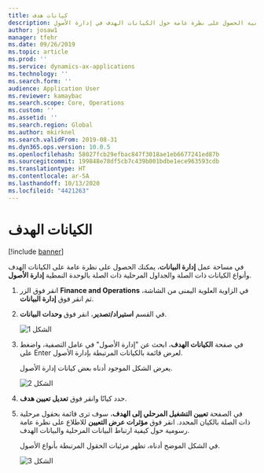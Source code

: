 ```yaml
---
title: كيانات هدف
description: يوضح هذا الموضوع كيفية الحصول على نظرة عامة حول الكيانات الهدف في إدارة الأصول.
author: josaw1
manager: tfehr
ms.date: 09/26/2019
ms.topic: article
ms.prod: ''
ms.service: dynamics-ax-applications
ms.technology: ''
ms.search.form: ''
audience: Application User
ms.reviewer: kamaybac
ms.search.scope: Core, Operations
ms.custom: ''
ms.assetid: ''
ms.search.region: Global
ms.author: mkirknel
ms.search.validFrom: 2019-08-31
ms.dyn365.ops.version: 10.0.5
ms.openlocfilehash: 58027fcb29efbac847f3018ae1eb6677241ed87b
ms.sourcegitcommit: 199848e78df5cb7c439b001bdbe1ece963593cdb
ms.translationtype: HT
ms.contentlocale: ar-SA
ms.lasthandoff: 10/13/2020
ms.locfileid: "4421263"
---
```

# <a name="target-entities"></a>الكيانات الهدف

[!include [banner](../../includes/banner.md)]

 

في مساحة عمل **إدارة البيانات**، يمكنك الحصول على نظرة عامة على الكيانات الهدف وأنواع الكيانات ذات الصلة والجداول المرحلية‬ ذات الصلة بالوحدة النمطية **إدارة الأصول**. 

1. انقر فوق الزر **Finance and Operations** في الزاوية العلوية اليمنى من الشاشة، ثم انقر فوق **إدارة البيانات**.

2. في القسم **استيراد/تصدير**، انقر فوق **وحدات البيانات**. 

    ![الشكل 1](media/01-data-management.png)

3. في صفحة **الكيانات الهدف**، ابحث عن "إدارة الأصول" في عامل التصفية، واضغط على Enter لعرض قائمة بالكيانات المرتبطة بإدارة الأصول.

    يعرض الشكل الموجود أدناه بعض كيانات إدارة الأصول.

   ![الشكل 2](media/02-data-management.png)

4. حدد كيانًا وانقر فوق **تعديل تعيين هدف‬**.

5. في الصفحة **تعيين التشغيل المرحلي إلى الهدف‬**، سوف ترى قائمة بحقول مرحلية ذات الصلة بالكيان المحدد. انقر فوق **مؤثرات عرض التعيين** للاطلاع على نظرة عامة رسومية حول كيفية ارتباط البيانات المرحلية والبيانات الهدف. 

    في الشكل الموضح أدناه، تظهر مرئيات الحقول المرتبطة بأنواع الأصول.

    ![الشكل 3](media/03-data-management.png)

